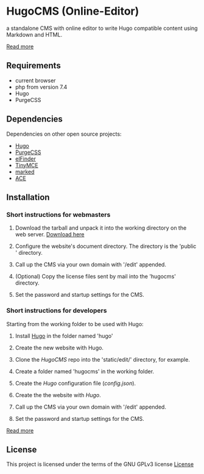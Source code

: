 # HugoCMS (Online-Editor)
a standalone CMS with online editor to write Hugo compatible content using Markdown and HTML.

[Read more](https://hugocms.com/en/)

## Requirements

- current browser
- php from version 7.4
- Hugo
- PurgeCSS

## Dependencies

Dependencies on other open source projects:

- [Hugo](https://gohugo.io/)
- [PurgeCSS](https://purgecss.com/)
- [elFinder](https://github.com/Studio-42/elFinder)
- [TinyMCE](https://www.tiny.cloud/)
- [marked](https://github.com/markedjs/marked)
- [ACE](https://ace.c9.io/)

## Installation

### Short instructions for webmasters

1. Download the tarball and unpack it into the working directory on the web server. [Download here](https://github.com/hugoeditor/hugocms/releases/)

2. Configure the website's document directory. The directory is the 'public ' directory.

3. Call up the CMS via your own domain with '/edit' appended.

4. (Optional) Copy the license files sent by mail into the 'hugocms' directory.

5. Set the password and startup settings for the CMS.

### Short instructions for developers

Starting from the working folder to be used with Hugo:

1. Install [Hugo](https://gohugo.io/) in the folder named 'hugo'

2. Create the new website with Hugo.

3. Clone the *HugoCMS* repo into the 'static/edit/' directory, for example.

4. Create a folder named 'hugocms' in the working folder.

6. Create the *Hugo* configuration file (*config.json*).

7. Create the the website with *Hugo*.

8. Call up the CMS via your own domain with '/edit' appended.

9. Set the password and startup settings for the CMS.

[Read more](https://hugocms.com/en/docs/install-use/)

## License

This project is licensed under the terms of the GNU GPLv3 license
[License](https://www.gnu.org/licenses/gpl-3.0)
